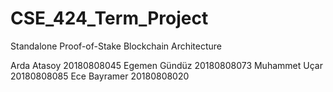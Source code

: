 # CSE_424_Term_Project

Standalone Proof-of-Stake Blockchain Architecture

Arda Atasoy 20180808045
Egemen Gündüz 20180808073
Muhammet Uçar 20180808085
Ece Bayramer 20180808020